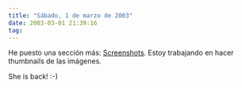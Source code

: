 ```yaml
---
title: "Sábado, 1 de marzo de 2003"
date: 2003-03-01 21:39:16
tag: 
---
```

<p>He puesto una sección más: <a href="http://web.archive.org/web/20030410165512/http://www.damog.org/screens">Screenshots</a>. Estoy trabajando en hacer thumbnails de las imágenes.</p>

<p>She is back! :-)</p>
